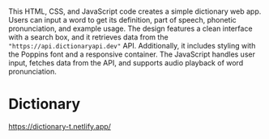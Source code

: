 ###
This HTML, CSS, and JavaScript code creates a simple dictionary web app. Users can input a word to get its definition, part of speech, phonetic pronunciation, and example usage. The design features a clean interface with a search box, and it retrieves data from the `"https://api.dictionaryapi.dev"` API. Additionally, it includes styling with the Poppins font and a responsive container. The JavaScript handles user input, fetches data from the API, and supports audio playback of word pronunciation. 
# Dictionary 
<https://dictionary-t.netlify.app/>
